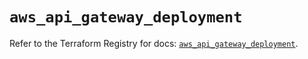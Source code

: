 # `aws_api_gateway_deployment`

Refer to the Terraform Registry for docs: [`aws_api_gateway_deployment`](https://registry.terraform.io/providers/hashicorp/aws/5.50.0/docs/resources/api_gateway_deployment).
